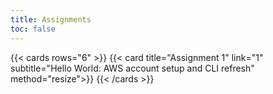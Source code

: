 ```yaml
---
title: Assignments
toc: false
---
```


{{< cards rows="6" >}}
{{< card title="Assignment 1" link="1" subtitle="Hello World: AWS account setup and CLI refresh" method="resize">}}
{{< /cards >}}